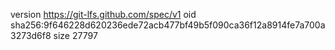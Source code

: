 version https://git-lfs.github.com/spec/v1
oid sha256:9f646228d620236ede72acb477bf49b5f090ca36f12a8914fe7a700a3273d6f8
size 27797
